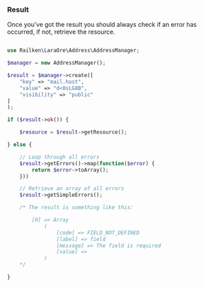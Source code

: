 ### Result

Once you've got the result you should always check if an error has occurred, if not, retrieve the resource.

```php

use Railken\LaraOre\Address\AddressManager;

$manager = new AddressManager();

$result = $manager->create([
    "key" => "mail.host",
    "value" => "d<8sLG8B",
    "visibility" => "public"
]
);

if ($result->ok()) {

    $resource = $result->getResource();

} else {

    // Loop through all errors
    $result->getErrors()->map(function($error) {
        return $error->toArray();
    }))

    // Retrieve an array of all errors
    $result->getSimpleErrors();

    /* The result is something like this:

        [0] => Array
            (
                [code] => FIELD_NOT_DEFINED
                [label] => field
                [message] => The field is required
                [value] =>
            )
    */

}
```